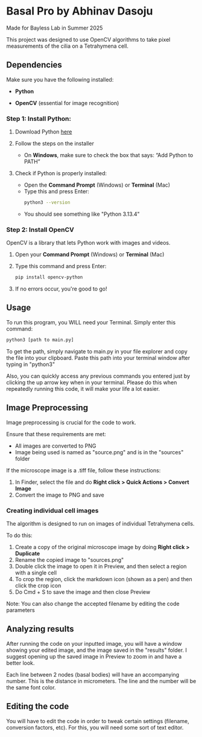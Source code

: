 # Basal Pro by Abhinav Dasoju
Made for Bayless Lab in Summer 2025

This project was designed to use OpenCV algorithms to take pixel measurements of the cilia on a Tetrahymena cell.

## Dependencies

Make sure you have the following installed:

- **Python**  
  
- **OpenCV** (essential for image recognition)

### Step 1: Install Python:
1. Download Python [here](https://www.python.org/downloads/)

2. Follow the steps on the installer
   - On **Windows**, make sure to check the box that says: “Add Python to PATH”

3. Check if Python is properly installed:
   - Open the **Command Prompt** (Windows) or **Terminal** (Mac)
   - Type this and press Enter:
     ```bash
     python3 --version
     ```
   - You should see something like "Python 3.13.4"

### Step 2: Install OpenCV

OpenCV is a library that lets Python work with images and videos.

1. Open your **Command Prompt** (Windows) or **Terminal** (Mac)

2. Type this command and press Enter:
    ```bash
    pip install opencv-python
    ```

3. If no errors occur, you're good to go!

## Usage

To run this program, you WILL need your Terminal. Simply enter this command:
```bash
python3 [path to main.py]
```
To get the path, simply navigate to main.py in your file explorer and copy the file into your clipboard. Paste this path into your terminal window after typing in "python3"

Also, you can quickly access any previous commands you entered just by clicking the up arrow key when in your terminal. Please do this when repeatedly running this code, it will make your life a lot easier.

## Image Preprocessing
Image preprocessing is crucial for the code to work.

Ensure that these requirements are met:
- All images are converted to PNG
- Image being used is named as "source.png" and is in the "sources" folder

If the microscope image is a .tiff file, follow these instructions:
1. In Finder, select the file and do **Right click > Quick Actions > Convert Image**
2. Convert the image to PNG and save

### Creating individual cell images
The algorithm is designed to run on images of individual Tetrahymena cells. 

To do this:
1. Create a copy of the original microscope image by doing **Right click > Duplicate**
2. Rename the copied image to "sources.png"
3. Double click the image to open it in Preview, and then select a region with a single cell
4. To crop the region, click the markdown icon (shown as a pen) and then click the crop icon
5. Do Cmd + S to save the image and then close Preview

Note: You can also change the accepted filename by editing the code parameters

## Analyzing results
After running the code on your inputted image, you will have a window showing your edited image, and the image saved in the "results" folder. I suggest opening up the saved image in Preview to zoom in and have a better look.

Each line between 2 nodes (basal bodies) will have an accompanying number. This is the distance in micrometers. The line and the number will be the same font color.

## Editing the code
You will have to edit the code in order to tweak certain settings (filename, conversion factors, etc). For this, you will need some sort of text editor.
